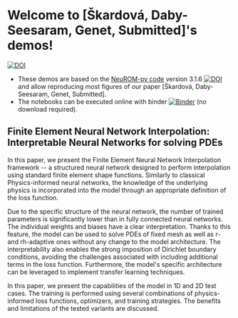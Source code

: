 # Welcome to [Škardová, Daby-Seesaram, Genet,  Submitted]'s demos!

[![DOI](https://zenodo.org/badge/DOI/10.5281/zenodo.13785982.svg)](https://doi.org/10.5281/zenodo.13785982)

* These demos are based on the [NeuROM-py code](https://pypi.org/project/NeuROM-Py/) version 3.1.6 [![DOI](https://zenodo.org/badge/DOI/10.5281/zenodo.13772741.svg)](https://doi.org/10.5281/zenodo.13772741) and allow reproducing most figures of our paper [Škardová, Daby-Seesaram, Genet, Submitted].
* The notebooks can be executed online with binder [![Binder](https://mybinder.org/badge_logo.svg)](https://mybinder.org/v2/gh/AlexandreDabySeesaram/FENNI-paper-demos/main?urlpath=lab/tree/./demos/Notebook_Fig_8ac.ipynb) (no download required).

## Finite Element Neural Network Interpolation: Interpretable Neural Networks for solving PDEs 
In this paper, we present the Finite Element Neural Network Interpolation framework -- a structured neural network designed to perform interpolation using standard finite element shape functions.
Similarly to classical Physics-informed neural networks, the knowledge of the underlying physics is incorporated into the model through an appropriate definition of the loss function.

Due to the specific structure of the neural network, the number of trained parameters is significantly lower than in fully connected neural networks. The individual weights and biases have a clear interpretation. Thanks to this feature, the model can be used to solve PDEs of fixed mesh as well as r- and rh-adaptive ones without any change to the model architecture.
The interpretability also enables the strong imposition of Dirichlet boundary conditions, avoiding the challenges associated with including additional terms in the loss function. Furthermore, the model's specific architecture can be leveraged to implement transfer learning techniques.     

In this paper, we present the capabilities of the model in 1D and 2D test cases. The training is performed using several combinations of physics-informed loss functions, optimizers, and training strategies. The benefits and limitations of the tested variants are discussed. 

